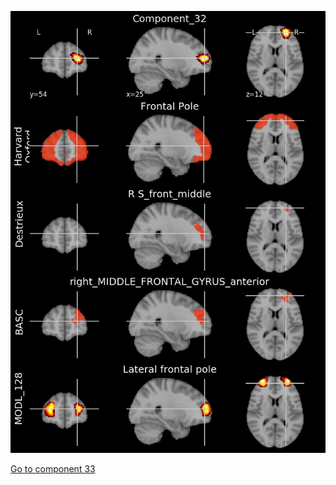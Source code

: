 


![32](preliminary/32.jpg "Component 32")

[Go to component 33](https://parietal-inria.github.io/MODL_atlas/512/33 "Component 33")